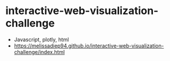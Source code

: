 # interactive-web-visualization-challenge
* Javascript, plotly, html
* https://melissadiep94.github.io/interactive-web-visualization-challenge/index.html
